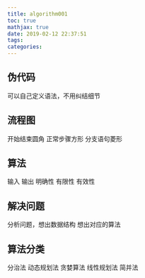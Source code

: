 ```yaml
---
title: algorithm001
toc: true
mathjax: true
date: 2019-02-12 22:37:51
tags:
categories:
---
```

## 伪代码
可以自己定义语法，不用纠结细节

## 流程图
开始结束圆角
正常步骤方形
分支语句菱形

## 算法
输入
输出
明确性
有限性
有效性

## 解决问题
分析问题，想出数据结构
想出对应的算法

## 算法分类
分治法
动态规划法
贪婪算法
线性规划法
简并法

